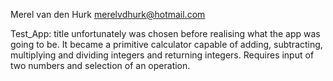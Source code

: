 Merel van den Hurk
merelvdhurk@hotmail.com

Test_App: title unfortunately was chosen before realising what the app was going to be. It became a primitive calculator capable of adding, subtracting, multiplying and dividing integers and returning integers. Requires input of two numbers and selection of an operation.
